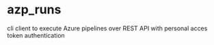 # azp_runs
cli client to execute Azure pipelines over REST API with personal acces token authentication 
